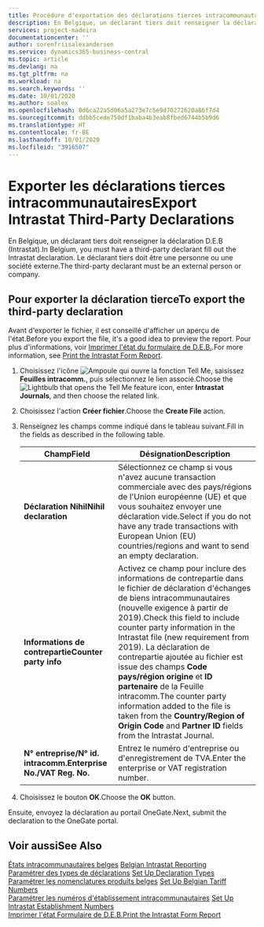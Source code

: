 ```yaml
---
title: Procédure d'exportation des déclarations tierces intracommunautaires
description: En Belgique, un déclarant tiers doit renseigner la déclaration D.E.B (Intrastat). Le déclarant tiers doit être une personne ou une société externe.
services: project-madeira
documentationcenter: ''
author: sorenfriisalexandersen
ms.service: dynamics365-business-central
ms.topic: article
ms.devlang: na
ms.tgt_pltfrm: na
ms.workload: na
ms.search.keywords: ''
ms.date: 10/01/2020
ms.author: soalex
ms.openlocfilehash: 0d6ca22a5d06a5a273e7c5e9d70272620a86f7d4
ms.sourcegitcommit: ddbb5cede750df1baba4b3eab8fbed6744b5b9d6
ms.translationtype: HT
ms.contentlocale: fr-BE
ms.lasthandoff: 10/01/2020
ms.locfileid: "3916507"
---
```

# <a name="export-intrastat-third-party-declarations"></a><span data-ttu-id="cfc06-104">Exporter les déclarations tierces intracommunautaires</span><span class="sxs-lookup"><span data-stu-id="cfc06-104">Export Intrastat Third-Party Declarations</span></span>
<span data-ttu-id="cfc06-105">En Belgique, un déclarant tiers doit renseigner la déclaration D.E.B (Intrastat).</span><span class="sxs-lookup"><span data-stu-id="cfc06-105">In Belgium, you must have a third-party declarant fill out the Intrastat declaration.</span></span> <span data-ttu-id="cfc06-106">Le déclarant tiers doit être une personne ou une société externe.</span><span class="sxs-lookup"><span data-stu-id="cfc06-106">The third-party declarant must be an external person or company.</span></span> 

## <a name="to-export-the-third-party-declaration"></a><span data-ttu-id="cfc06-107">Pour exporter la déclaration tierce</span><span class="sxs-lookup"><span data-stu-id="cfc06-107">To export the third-party declaration</span></span>  
<span data-ttu-id="cfc06-108">Avant d'exporter le fichier, il est conseillé d'afficher un aperçu de l'état.</span><span class="sxs-lookup"><span data-stu-id="cfc06-108">Before you export the file, it's a good idea to preview the report.</span></span> <span data-ttu-id="cfc06-109">Pour plus d'informations, voir [Imprimer l'état du formulaire de D.E.B.](how-to-print-the-intrastat-form-report.md).</span><span class="sxs-lookup"><span data-stu-id="cfc06-109">For more information, see [Print the Intrastat Form Report](how-to-print-the-intrastat-form-report.md).</span></span>  

1.  <span data-ttu-id="cfc06-110">Choisissez l'icône ![Ampoule qui ouvre la fonction Tell Me](../../media/ui-search/search_small.png "Dites-moi ce que vous voulez faire"), saisissez **Feuilles intracomm.**, puis sélectionnez le lien associé.</span><span class="sxs-lookup"><span data-stu-id="cfc06-110">Choose the ![Lightbulb that opens the Tell Me feature](../../media/ui-search/search_small.png "Tell me what you want to do") icon, enter **Intrastat Journals**, and then choose the related link.</span></span>  
2.  <span data-ttu-id="cfc06-111">Choisissez l'action **Créer fichier**.</span><span class="sxs-lookup"><span data-stu-id="cfc06-111">Choose the **Create File** action.</span></span>  
3.  <span data-ttu-id="cfc06-112">Renseignez les champs comme indiqué dans le tableau suivant.</span><span class="sxs-lookup"><span data-stu-id="cfc06-112">Fill in the fields as described in the following table.</span></span>  

    |<span data-ttu-id="cfc06-113">Champ</span><span class="sxs-lookup"><span data-stu-id="cfc06-113">Field</span></span>|<span data-ttu-id="cfc06-114">Désignation</span><span class="sxs-lookup"><span data-stu-id="cfc06-114">Description</span></span>|  
    |---------------------------------|---------------------------------------|  
    |<span data-ttu-id="cfc06-115">**Déclaration Nihil**</span><span class="sxs-lookup"><span data-stu-id="cfc06-115">**Nihil declaration**</span></span>|<span data-ttu-id="cfc06-116">Sélectionnez ce champ si vous n'avez aucune transaction commerciale avec des pays/régions de l'Union européenne (UE) et que vous souhaitez envoyer une déclaration vide.</span><span class="sxs-lookup"><span data-stu-id="cfc06-116">Select if you do not have any trade transactions with European Union (EU) countries/regions and want to send an empty declaration.</span></span>|  
    |<span data-ttu-id="cfc06-117">**Informations de contrepartie**</span><span class="sxs-lookup"><span data-stu-id="cfc06-117">**Counter party info**</span></span>|<span data-ttu-id="cfc06-118">Activez ce champ pour inclure des informations de contrepartie dans le fichier de déclaration d'échanges de biens intracommunautaires (nouvelle exigence à partir de 2019).</span><span class="sxs-lookup"><span data-stu-id="cfc06-118">Check this field to include counter party information in the Intrastat file (new requirement from 2019).</span></span> <span data-ttu-id="cfc06-119">La déclaration de contrepartie ajoutée au fichier est issue des champs **Code pays/région origine** et **ID partenaire** de la Feuille intracomm.</span><span class="sxs-lookup"><span data-stu-id="cfc06-119">The counter party information added to the file is taken from the **Country/Region of Origin Code** and **Partner ID** fields from the Intrastat Journal.</span></span>|  
    |<span data-ttu-id="cfc06-120">**N° entreprise/N° id. intracomm.**</span><span class="sxs-lookup"><span data-stu-id="cfc06-120">**Enterprise No./VAT Reg. No.**</span></span>|<span data-ttu-id="cfc06-121">Entrez le numéro d'entreprise ou d'enregistrement de TVA.</span><span class="sxs-lookup"><span data-stu-id="cfc06-121">Enter the enterprise or VAT registration number.</span></span>|  
    
4.  <span data-ttu-id="cfc06-122">Choisissez le bouton **OK**.</span><span class="sxs-lookup"><span data-stu-id="cfc06-122">Choose the **OK** button.</span></span>  

<span data-ttu-id="cfc06-123">Ensuite, envoyez la déclaration au portail OneGate.</span><span class="sxs-lookup"><span data-stu-id="cfc06-123">Next, submit the declaration to the OneGate portal.</span></span>  

## <a name="see-also"></a><span data-ttu-id="cfc06-124">Voir aussi</span><span class="sxs-lookup"><span data-stu-id="cfc06-124">See Also</span></span>  
 <span data-ttu-id="cfc06-125">[États intracommunautaires belges](belgian-intrastat-reporting.md) </span><span class="sxs-lookup"><span data-stu-id="cfc06-125">[Belgian Intrastat Reporting](belgian-intrastat-reporting.md) </span></span>  
 <span data-ttu-id="cfc06-126">[Paramétrer des types de déclarations](how-to-set-up-declaration-types.md) </span><span class="sxs-lookup"><span data-stu-id="cfc06-126">[Set Up Declaration Types](how-to-set-up-declaration-types.md) </span></span>  
 <span data-ttu-id="cfc06-127">[Paramétrer les nomenclatures produits belges](how-to-set-up-belgian-tariff-numbers.md) </span><span class="sxs-lookup"><span data-stu-id="cfc06-127">[Set Up Belgian Tariff Numbers](how-to-set-up-belgian-tariff-numbers.md) </span></span>  
 <span data-ttu-id="cfc06-128">[Paramétrer les numéros d'établissement intracommunautaires](how-to-set-up-intrastat-establishment-numbers.md) </span><span class="sxs-lookup"><span data-stu-id="cfc06-128">[Set Up Intrastat Establishment Numbers](how-to-set-up-intrastat-establishment-numbers.md) </span></span>  
 [<span data-ttu-id="cfc06-129">Imprimer l'état Formulaire de D.E.B.</span><span class="sxs-lookup"><span data-stu-id="cfc06-129">Print the Intrastat Form Report</span></span>](how-to-print-the-intrastat-form-report.md)
